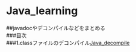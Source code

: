 # Java_learning  
##javadocやデコンパイルなどをまとめる  
###目次  
###1.classファイルのデコンパイル[Java_decompile][]

[Java_decompile]: /Decompile.md        "decompile"

